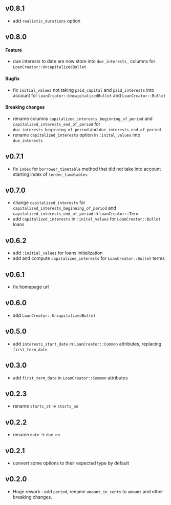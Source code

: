 v0.8.1
-------------------------
- add `realistic_durations` option

v0.8.0
-------------------------

#### Feature
- due interests to date are now store into `due_interests_` columns for `LoanCreator::UncapitalizedBullet`

#### Bugfix
- fix `initial_values` not taking `paid_capital` and `paid_interests` into account for `LoanCreator::UncapitalizedBullet`
  and `LoanCreator::Bullet`

#### Breaking changes
- rename columns `capitalized_interests_beginning_of_period` and `capitalized_interests_end_of_period` for
  `due_interests_beginning_of_period` and `due_interests_end_of_period`
- rename `capitalized_interests` option in `:inital_values` into `due_interests`


v0.7.1
-------------------------

- fix `index` for `borrower_timetable` method that did not take into account starting index of `lender_timetables`

v0.7.0
-------------------------

- change `capitalized_interests` for `capitalized_interests_beginning_of_period`
  and `capitalized_interests_end_of_period` in `LoanCreator::Term`
- add `capitalized_interests` in `:inital_values` for `LoanCreator::Bullet` loans

v0.6.2
-------------------------

- add `:initial_values` for loans initialization
- add and compute `capitalized_interests` for `LoanCreator::Bullet` terms

v0.6.1
-------------------------

- fix homepage url

v0.6.0
-------------------------

- add `LoanCreator::UncapitalizedBullet`

v0.5.0
-------------------------

- add `interests_start_date` in `LoanCreator::Common` attributes, replacing `first_term_date`

v0.3.0
-------------------------

- add `first_term_date` in `LoanCreator::Common` attributes

v0.2.3
-------------------------

- rename `starts_at` -> `starts_on`

v0.2.2
-------------------------

- rename `date` -> `due_on`

v0.2.1
-------------------------

- convert some options to their expected type by default

v0.2.0
-------------------------

- Huge rework : add `period`, rename `amount_in_cents` to `amount` and other breaking changes.
